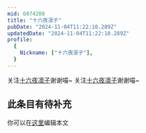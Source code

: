 ```yaml
---
mid: 6074208
title: "十六夜凛子"
pubDate: "2024-11-04T11:22:10.289Z"
updatedDate: "2024-11-04T11:22:10.289Z"
profile:
  {
    Nickname: ["十六夜凛子"],
  }
---
```


关注[十六夜凛子](https://space.bilibili.com/6074208)谢谢喵~ 关注[十六夜凛子](https://space.bilibili.com/6074208)谢谢喵~

## 此条目有待补充
你可以在[这里](https://github.com/Yuhanawa/VTuber.ICU/edit/master/src/content/v/十六夜凛子/index.md)编辑本文
